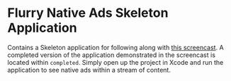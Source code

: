 # Flurry Native Ads Skeleton Application

Contains a Skeleton application for following along with [this screencast](https://vimeo.com/136867759). A completed version of the application demonstrated in the screencast is located within `completed`. Simply open up the project in Xcode and run the application to see native ads within a stream of content.  

